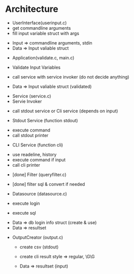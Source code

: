 # Architecture

+ UserInterface(userinput.c)
 + get commandline arguments
 + fill input variable struct with args

 - Input => commandline arguments, stdin
 - Data => Input valiable struct

+ Application(validate.c, main.c)
 - Validate Input Variables
 - call service with service invoker  (do not decide anything)

 - Data => Input valiable struct (validated)

+ Service (service.c)
 + Servie Invoker
  - call stdout service or Cli service (depends on input)

 + Stdout Service (function stdout)
  - execute command 
  - call stdout printer
 + CLI Service (function cli)
  - use readeline, history
  - execute command if input
  - call cli printer

+ [done] Filter (queryfilter.c)
 + [done] filter sql & convert if needed

+ Datasource (datasource.c)
 + execute login
 + execute sql

 - Data => db login info struct (create & use)
 - Data => resultset

+ OutputCreator (output.c)
  - create csv (stdout)
  - create cli result style => regular, \G\G

  - Data => resultset (input)
